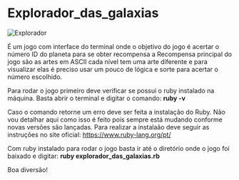 # Explorador_das_galaxias
![Explorador](https://user-images.githubusercontent.com/6237077/81474072-7b40da80-91d9-11ea-9f05-f585f6e0f3c7.png) 
        
É um jogo com interface do terminal onde o objetivo do jogo é acertar o número ID do planeta para se obter recompensa a Recompensa principal do jogo são as artes em ASCII cada nível tem uma arte diferente
e para visualizar elas é preciso usar um pouco de lógica e sorte para acertar o número escolhido.

Para rodar o jogo primeiro deve verificar se possui o ruby instalado na máquina. 
Basta abrir o terminal e digitar o comando: <b> ruby -v </b>

Caso o comando retorne um erro deve ser feita a instalação do Ruby. Não vou detalhar aqui como isso é feito pois sempre está mudando conforme novas versões são lançadas. Para  realizar a instalaão deve seguir as instruções no site oficial:
https://www.ruby-lang.org/pt/

Com ruby instalado para rodar o jogo basta ir até o diretório onde o jogo foi baixado e digitar:
<b> ruby explorador_das_galaxias.rb </b>

Boa diversão!
